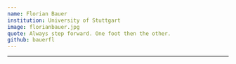 ```yaml
---
name: Florian Bauer
institution: University of Stuttgart
image: florianbauer.jpg
quote: Always step forward. One foot then the other.
github: bauerfl
---
```

---
